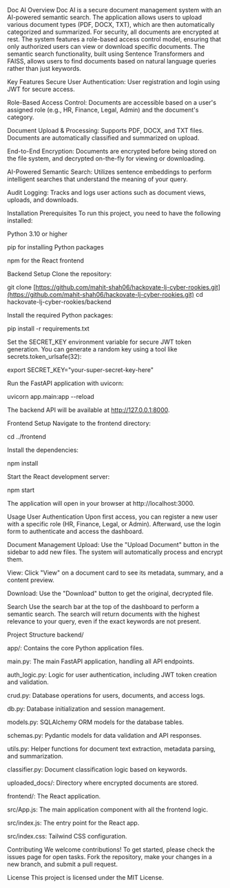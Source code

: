 Doc AI
Overview
Doc AI is a secure document management system with an AI-powered semantic search. The application allows users to upload various document types (PDF, DOCX, TXT), which are then automatically categorized and summarized. For security, all documents are encrypted at rest. The system features a role-based access control model, ensuring that only authorized users can view or download specific documents. The semantic search functionality, built using Sentence Transformers and FAISS, allows users to find documents based on natural language queries rather than just keywords.

Key Features
Secure User Authentication: User registration and login using JWT for secure access.

Role-Based Access Control: Documents are accessible based on a user's assigned role (e.g., HR, Finance, Legal, Admin) and the document's category.

Document Upload & Processing: Supports PDF, DOCX, and TXT files. Documents are automatically classified and summarized on upload.

End-to-End Encryption: Documents are encrypted before being stored on the file system, and decrypted on-the-fly for viewing or downloading.

AI-Powered Semantic Search: Utilizes sentence embeddings to perform intelligent searches that understand the meaning of your query.

Audit Logging: Tracks and logs user actions such as document views, uploads, and downloads.

Installation
Prerequisites
To run this project, you need to have the following installed:

Python 3.10 or higher

pip for installing Python packages

npm for the React frontend

Backend Setup
Clone the repository:

git clone [https://github.com/mahit-shah06/hackovate-lj-cyber-rookies.git](https://github.com/mahit-shah06/hackovate-lj-cyber-rookies.git)
cd hackovate-lj-cyber-rookies/backend

Install the required Python packages:

pip install -r requirements.txt

Set the SECRET_KEY environment variable for secure JWT token generation. You can generate a random key using a tool like secrets.token_urlsafe(32):

export SECRET_KEY="your-super-secret-key-here"

Run the FastAPI application with uvicorn:

uvicorn app.main:app --reload

The backend API will be available at http://127.0.0.1:8000.

Frontend Setup
Navigate to the frontend directory:

cd ../frontend

Install the dependencies:

npm install

Start the React development server:

npm start

The application will open in your browser at http://localhost:3000.

Usage
User Authentication
Upon first access, you can register a new user with a specific role (HR, Finance, Legal, or Admin). Afterward, use the login form to authenticate and access the dashboard.

Document Management
Upload: Use the "Upload Document" button in the sidebar to add new files. The system will automatically process and encrypt them.

View: Click "View" on a document card to see its metadata, summary, and a content preview.

Download: Use the "Download" button to get the original, decrypted file.

Search
Use the search bar at the top of the dashboard to perform a semantic search. The search will return documents with the highest relevance to your query, even if the exact keywords are not present.

Project Structure
backend/

app/: Contains the core Python application files.

main.py: The main FastAPI application, handling all API endpoints.

auth_logic.py: Logic for user authentication, including JWT token creation and validation.

crud.py: Database operations for users, documents, and access logs.

db.py: Database initialization and session management.

models.py: SQLAlchemy ORM models for the database tables.

schemas.py: Pydantic models for data validation and API responses.

utils.py: Helper functions for document text extraction, metadata parsing, and summarization.

classifier.py: Document classification logic based on keywords.

uploaded_docs/: Directory where encrypted documents are stored.

frontend/: The React application.

src/App.js: The main application component with all the frontend logic.

src/index.js: The entry point for the React app.

src/index.css: Tailwind CSS configuration.

Contributing
We welcome contributions! To get started, please check the issues page for open tasks. Fork the repository, make your changes in a new branch, and submit a pull request.

License
This project is licensed under the MIT License.